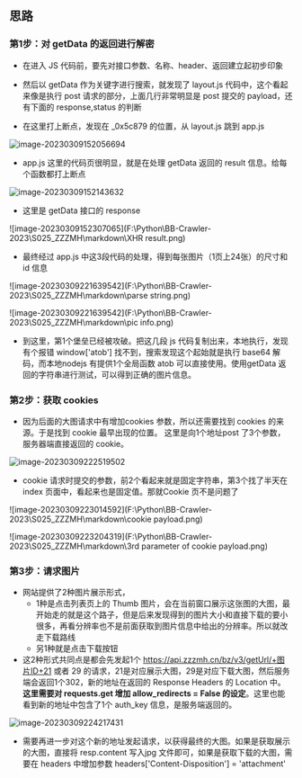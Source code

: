 ## 

## 思路

### 第1步：对 getData 的返回进行解密

- 在进入 JS 代码前，要先对接口参数、名称、header、返回建立起初步印象
- 然后以 getData 作为关键字进行搜索，就发现了 layout.js 代码中，这个看起来像是执行 post 请求的部分，上面几行非常明显是 post 提交的 payload，还有下面的 response,status 的判断

- 在这里打上断点，发现在 _0x5c879 的位置，从 layout.js 跳到 app.js

![image-20230309152056694](F:\Python\BB-Crawler-2023\S025_ZZZMH\markdown\layout.png)

- app.js 这里的代码页很明显，就是在处理 getData 返回的 result 信息。给每个函数都打上断点

![image-20230309152143632](F:\Python\BB-Crawler-2023\S025_ZZZMH\markdown\app.png)

- 这里是 getData 接口的 response

![image-20230309152307065](F:\Python\BB-Crawler-2023\S025_ZZZMH\markdown\XHR result.png)

- 最终经过 app.js 中这3段代码的处理，得到每张图片（1页上24张）的尺寸和id 信息

![image-20230309221639542](F:\Python\BB-Crawler-2023\S025_ZZZMH\markdown\parse string.png)

![image-20230309221639542](F:\Python\BB-Crawler-2023\S025_ZZZMH\markdown\pic info.png)

- 到这里，第1个堡垒已经被攻破。把这几段 js 代码复制出来，本地执行，发现有个报错 window['atob'] 找不到，搜索发现这个起始就是执行 base64 解码，而本地nodejs 有提供1个全局函数 atob 可以直接使用。使用getData 返回的字符串进行测试，可以得到正确的图片信息。 



### 第2步：获取 cookies

- 因为后面的大图请求中有增加cookies 参数，所以还需要找到 cookies 的来源。于是找到 cookie 最早出现的位置。 这里是向1个地址post 了3个参数，服务器端直接返回的 cookie。

![image-20230309222519502](F:\Python\BB-Crawler-2023\S025_ZZZMH\markdown\cookies.png)

- cookie 请求时提交的参数，前2个看起来就是固定字符串，第3个找了半天在 index 页面中，看起来也是固定值。那就Cookie 页不是问题了

![image-20230309223014592](F:\Python\BB-Crawler-2023\S025_ZZZMH\markdown\cookie payload.png)



![image-20230309223204319](F:\Python\BB-Crawler-2023\S025_ZZZMH\markdown\3rd parameter of cookie payload.png)

### 第3步：请求图片

- 网站提供了2种图片展示形式，
    - 1种是点击列表页上的 Thumb 图片，会在当前窗口展示这张图的大图，最开始走的就是这个路子，但是后来发现得到的图片大小和直接下载的要小很多，再看分辨率也不是前面获取到图片信息中给出的分辨率。所以就改走下载路线
    - 另1种就是点击下载按钮
- 这2种形式共同点是都会先发起1个 https://api.zzzmh.cn/bz/v3/getUrl/+图片ID+21 或者 29 的请求，21是对应展示大图，29是对应下载大图，然后服务端会返回1个302，新的地址在返回的 Response Headers 的 Location 中。**这里需要对 requests.get 增加 allow_redirects = False 的设定**。这里也能看到新的地址中包含了1个 auth_key 信息，是服务端返回的。

![image-20230309224217431](F:\Python\BB-Crawler-2023\S025_ZZZMH\markdown\redirect.png)

- 需要再进一步对这个新的地址发起请求，以获得最终的大图。如果是获取展示的大图，直接将 resp.content 写入jpg 文件即可，如果是获取下载的大图，需要在 headers 中增加参数 headers['Content-Disposition'] = 'attachment'